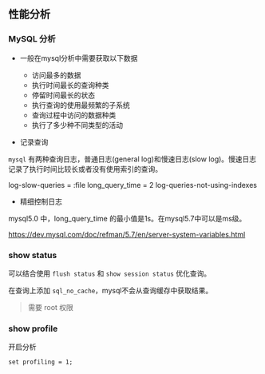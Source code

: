 ## 性能分析

### MySQL 分析

+ 一般在mysql分析中需要获取以下数据
  + 访问最多的数据
  + 执行时间最长的查询种类
  + 停留时间最长的状态
  + 执行查询的使用最频繁的子系统
  + 查询过程中访问的数据种类
  + 执行了多少种不同类型的活动

+ 记录查询

`mysql` 有两种查询日志，普通日志(general log)和慢速日志(slow log)。慢速日志记录了执行时间比较长或者没有使用索引的查询。

log-slow-queries = :file
long_query_time = 2
log-queries-not-using-indexes

+ 精细控制日志

mysql5.0 中，long_query_time 的最小值是1s。在mysql5.7中可以是ms级。

https://dev.mysql.com/doc/refman/5.7/en/server-system-variables.html

### show status

可以结合使用 `flush status` 和 `show session status` 优化查询。

在查询上添加 `sql_no_cache`，mysql不会从查询缓存中获取结果。

> 需要 root 权限

### show profile

开启分析

```
set profiling = 1;
```
